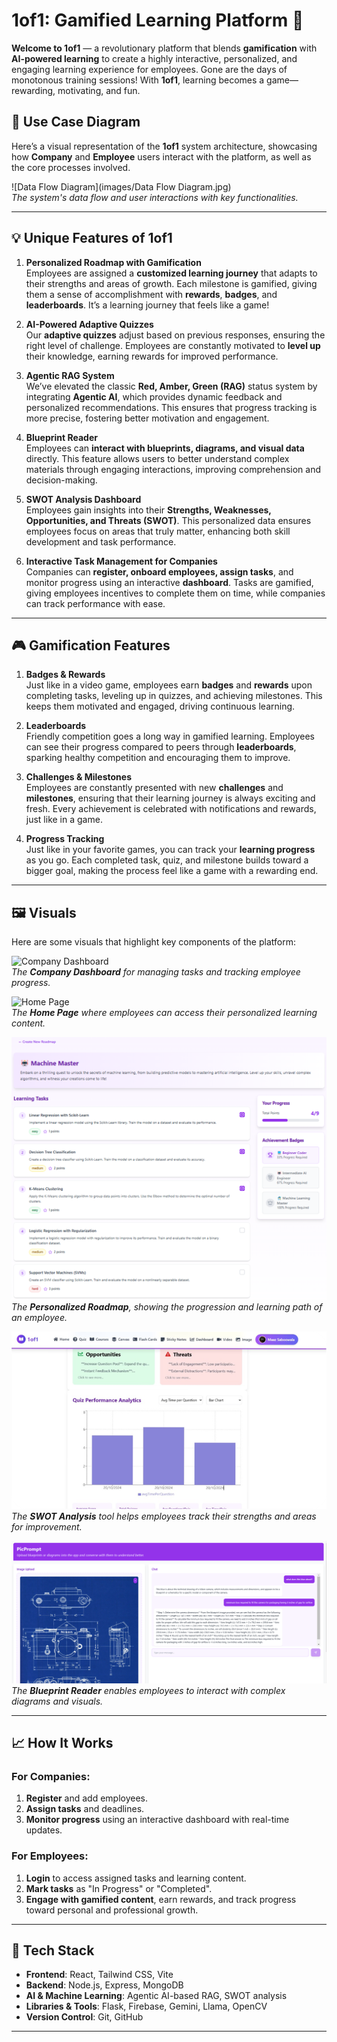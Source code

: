 # 1of1: Gamified Learning Platform 🚀

**Welcome to 1of1** — a revolutionary platform that blends **gamification** with **AI-powered learning** to create a highly interactive, personalized, and engaging learning experience for employees. Gone are the days of monotonous training sessions! With **1of1**, learning becomes a game—rewarding, motivating, and fun.

## 🚀 **Use Case Diagram**

Here’s a visual representation of the **1of1** system architecture, showcasing how **Company** and **Employee** users interact with the platform, as well as the core processes involved.

![Data Flow Diagram](images/Data Flow Diagram.jpg)  
*The system's data flow and user interactions with key functionalities.*

---

## 💡 **Unique Features of 1of1**

1. **Personalized Roadmap with Gamification**  
   Employees are assigned a **customized learning journey** that adapts to their strengths and areas of growth. Each milestone is gamified, giving them a sense of accomplishment with **rewards**, **badges**, and **leaderboards**. It’s a learning journey that feels like a game!

2. **AI-Powered Adaptive Quizzes**  
   Our **adaptive quizzes** adjust based on previous responses, ensuring the right level of challenge. Employees are constantly motivated to **level up** their knowledge, earning rewards for improved performance.

3. **Agentic RAG System**  
   We’ve elevated the classic **Red, Amber, Green (RAG)** status system by integrating **Agentic AI**, which provides dynamic feedback and personalized recommendations. This ensures that progress tracking is more precise, fostering better motivation and engagement.

4. **Blueprint Reader**  
   Employees can **interact with blueprints, diagrams, and visual data** directly. This feature allows users to better understand complex materials through engaging interactions, improving comprehension and decision-making.

5. **SWOT Analysis Dashboard**  
   Employees gain insights into their **Strengths, Weaknesses, Opportunities, and Threats (SWOT)**. This personalized data ensures employees focus on areas that truly matter, enhancing both skill development and task performance.

6. **Interactive Task Management for Companies**  
   Companies can **register, onboard employees, assign tasks**, and monitor progress using an interactive **dashboard**. Tasks are gamified, giving employees incentives to complete them on time, while companies can track performance with ease.

---

## 🎮 **Gamification Features**

1. **Badges & Rewards**  
   Just like in a video game, employees earn **badges** and **rewards** upon completing tasks, leveling up in quizzes, and achieving milestones. This keeps them motivated and engaged, driving continuous learning.

2. **Leaderboards**  
   Friendly competition goes a long way in gamified learning. Employees can see their progress compared to peers through **leaderboards**, sparking healthy competition and encouraging them to improve.

3. **Challenges & Milestones**  
   Employees are constantly presented with new **challenges** and **milestones**, ensuring that their learning journey is always exciting and fresh. Every achievement is celebrated with notifications and rewards, just like in a game.

4. **Progress Tracking**  
   Just like in your favorite games, you can track your **learning progress** as you go. Each completed task, quiz, and milestone builds toward a bigger goal, making the process feel like a game with a rewarding end.

---

## 🖼️ **Visuals**

Here are some visuals that highlight key components of the platform:

![Company Dashboard](images/company_dashboard.png)  
*The **Company Dashboard** for managing tasks and tracking employee progress.*

![Home Page](images/home_page_krish.png)  
*The **Home Page** where employees can access their personalized learning content.*

![Roadmap](images/roadmap.png)  
*The **Personalized Roadmap**, showing the progression and learning path of an employee.*

![SWOT Analysis](images/SWOT_analysis.png)  
*The **SWOT Analysis** tool helps employees track their strengths and areas for improvement.*

![Blueprint Reader](images/blueprint_reader.png)  
*The **Blueprint Reader** enables employees to interact with complex diagrams and visuals.*

---

## 📈 **How It Works**

### **For Companies:**
1. **Register** and add employees.
2. **Assign tasks** and deadlines.
3. **Monitor progress** using an interactive dashboard with real-time updates.

### **For Employees:**
1. **Login** to access assigned tasks and learning content.
2. **Mark tasks** as "In Progress" or "Completed".
3. **Engage with gamified content**, earn rewards, and track progress toward personal and professional growth.

---

## 🔧 **Tech Stack**

- **Frontend**: React, Tailwind CSS, Vite  
- **Backend**: Node.js, Express, MongoDB  
- **AI & Machine Learning**: Agentic AI-based RAG, SWOT analysis  
- **Libraries & Tools**: Flask, Firebase, Gemini, Llama, OpenCV  
- **Version Control**: Git, GitHub

---

